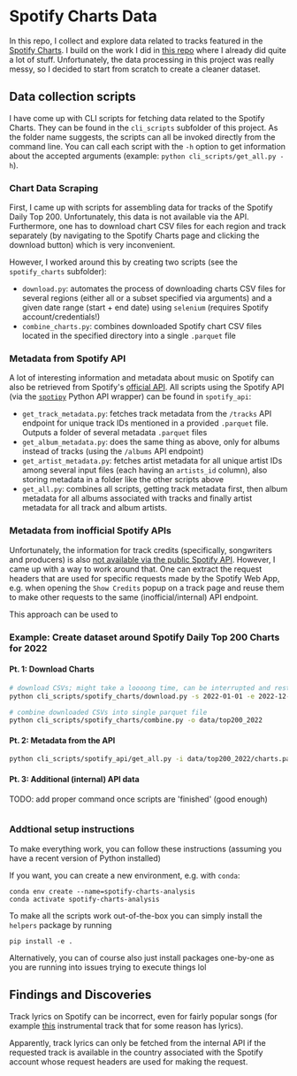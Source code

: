 # Spotify Charts Data
In this repo, I collect and explore data related to tracks featured in the [Spotify Charts](https://charts.spotify.com/charts). I build on the work I did in [this repo](https://github.com/Sejmou/spotify-charts-viz.git) where I already did quite a lot of stuff. Unfortunately, the data processing in this project was really messy, so I decided to start from scratch to create a cleaner dataset.

## Data collection scripts
I have come up with CLI scripts for fetching data related to the Spotify Charts. They can be found in the `cli_scripts` subfolder of this project. As the folder name suggests, the scripts can all be invoked directly from the command line. You can call each script with the `-h` option to get information about the accepted arguments (example: `python cli_scripts/get_all.py -h`). 

### Chart Data Scraping
First, I came up with scripts for assembling data for tracks of the Spotify Daily Top 200. Unfortunately, this data is not available via the API. Furthermore, one has to download chart CSV files for each region and track separately (by navigating to the Spotify Charts page and clicking the download button) which is very inconvenient. 

However, I worked around this by creating two scripts (see the `spotify_charts` subfolder):
 - `download.py`: automates the process of downloading charts CSV files for several regions (either all or a subset specified via arguments) and a given date range (start + end date) using `selenium` (requires Spotify account/credentials!)
 - `combine_charts.py`: combines downloaded Spotify chart CSV files located in the specified directory into a single `.parquet` file

### Metadata from Spotify API
A lot of interesting information and metadata about music on Spotify can also be retrieved from Spotify's [official API](https://developer.spotify.com/documentation/web-api). All scripts using the Spotify API (via the [`spotipy`](https://github.com/spotipy-dev/spotipy) Python API wrapper) can be found in `spotify_api`:

- `get_track_metadata.py`: fetches track metadata from the `/tracks` API endpoint for unique track IDs mentioned in a provided `.parquet` file. Outputs a folder of several metadata `.parquet` files
- `get_album_metadata.py`: does the same thing as above, only for albums instead of tracks (using the `/albums` API endpoint)
- `get_artist_metadata.py`: fetches artist metadata for all unique artist IDs among several input files (each having an `artists_id` column), also storing metadata in a folder like the other scripts above
- `get_all.py`: combines all scripts, getting track metadata first, then album metadata for all albums associated with tracks and finally artist metadata for all track and album artists.

### Metadata from inofficial Spotify APIs
Unfortunately, the information for track credits (specifically, songwriters and producers) is also [not available via the public Spotify API](https://community.spotify.com/t5/Spotify-for-Developers/Getting-credits-on-a-track/td-p/4950934). However, I came up with a way to work around that. One can extract the request headers that are used for specific requests made by the Spotify Web App, e.g. when opening the `Show Credits` popup on a track page and reuse them to make other requests to the same (inofficial/internal) API endpoint.

This approach can be used to 

### Example: Create dataset around Spotify Daily Top 200 Charts for 2022

#### Pt. 1: Download Charts
```bash
# download CSVs; might take a loooong time, can be interrupted and restarted/resumed later
python cli_scripts/spotify_charts/download.py -s 2022-01-01 -e 2022-12-31 -o data/scraper_downloads

# combine downloaded CSVs into single parquet file
python cli_scripts/spotify_charts/combine.py -o data/top200_2022
```

#### Pt. 2: Metadata from the API
```bash
python cli_scripts/spotify_api/get_all.py -i data/top200_2022/charts.parquet
```

#### Pt. 3: Additional (internal) API data
TODO: add proper command once scripts are 'finished' (good enough)
```bash

```

### Addtional setup instructions
To make everything work, you can follow these instructions (assuming you have a recent version of Python installed)

If you want, you can create a new environment, e.g. with `conda`:
```
conda env create --name=spotify-charts-analysis
conda activate spotify-charts-analysis
```

To make all the scripts work out-of-the-box you can simply install the `helpers` package by running
```
pip install -e .
```
Alternatively, you can of course also just install packages one-by-one as you are running into issues trying to execute things lol

## Findings and Discoveries
Track lyrics on Spotify can be incorrect, even for fairly popular songs (for example [this](https://open.spotify.com/track/59mdyQniSaNFeXaKMGu9RB) instrumental track that for some reason has lyrics).

Apparently, track lyrics can only be fetched from the internal API if the requested track is available in the country associated with the Spotify account whose request headers are used for making the request.